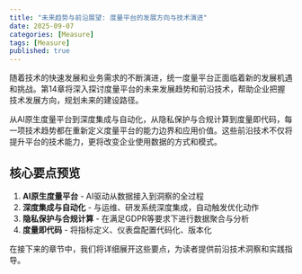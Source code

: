 ```yaml
---
title: "未来趋势与前沿展望: 度量平台的发展方向与技术演进"
date: 2025-09-07
categories: [Measure]
tags: [Measure]
published: true
---
```

随着技术的快速发展和业务需求的不断演进，统一度量平台正面临着新的发展机遇和挑战。第14章将深入探讨度量平台的未来发展趋势和前沿技术，帮助企业把握技术发展方向，规划未来的建设路径。

从AI原生度量平台到深度集成与自动化，从隐私保护与合规计算到度量即代码，每一项技术趋势都在重新定义度量平台的能力边界和应用价值。这些前沿技术不仅将提升平台的技术能力，更将改变企业使用数据的方式和模式。

## 核心要点预览

1. **AI原生度量平台** - AI驱动从数据接入到洞察的全过程
2. **深度集成与自动化** - 与运维、研发系统深度集成，自动触发优化动作
3. **隐私保护与合规计算** - 在满足GDPR等要求下进行数据聚合与分析
4. **度量即代码** - 将指标定义、仪表盘配置代码化、版本化

在接下来的章节中，我们将详细展开这些要点，为读者提供前沿技术洞察和实践指导。
